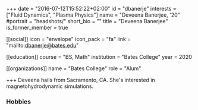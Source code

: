 +++
date = "2016-07-12T15:52:22+02:00"
id = "dbanerje"
interests = ["Fluid Dynamics", "Plasma Physics"]
name = "Deveena Banerjee, '20"
#portrait = "headshots/"
short_bio = ""
title = "Deveena Banerjee"
is_former_member = true

[[social]]
    icon = "envelope"
    icon_pack = "fa"
    link = "mailto:dbanerje@bates.edu"

[[education]]
    course = "BS, Math"
    institution = "Bates College"
    year = 2020

[[organizations]]
    name = "Bates College"
    role = "Alum"

+++ 
Deveena hails from Sacramento, CA. She's interested in magnetohydrodynamic simulations.
### Hobbies

